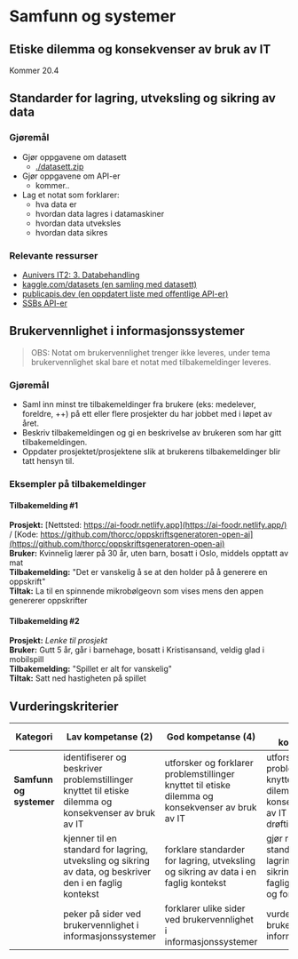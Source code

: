 # Samfunn og systemer


## Etiske dilemma og konsekvenser av bruk av IT

Kommer 20.4

## Standarder for lagring, utveksling og sikring av data

### Gjøremål

- Gjør oppgavene om datasett
  - [./datasett.zip](https://github.com/thorcc/IT2-VGS/blob/master/samfunn-og-systemer/datasett.zip?raw=true)
- Gjør oppgavene om API-er
  - kommer..
- Lag et notat som forklarer:
  - hva data er
  - hvordan data lagres i datamaskiner
  - hvordan data utveksles
  - hvordan data sikres

### Relevante ressurser

- [Aunivers IT2: 3. Databehandling](https://aunivers.no/fagpakker/realfag/informasjonsteknologi-1-2/it-2/3-databehandling)
- [kaggle.com/datasets (en samling med datasett)](https://www.kaggle.com/datasets)
- [publicapis.dev (en oppdatert liste med offentlige API-er)](https://publicapis.dev/)
- [SSBs API-er](https://www.ssb.no/api)

## Brukervennlighet i informasjonssystemer

> OBS: Notat om brukervennlighet trenger ikke leveres, under tema brukervennlighet skal bare et notat med tilbakemeldinger leveres.

### Gjøremål

- Saml inn minst tre tilbakemeldinger fra brukere  (eks: medelever, foreldre, ++) på ett eller flere prosjekter du har jobbet med i løpet av året.
- Beskriv tilbakemeldingen og gi en beskrivelse av brukeren som har gitt tilbakemeldingen.
- Oppdater prosjektet/prosjektene slik at brukerens tilbakemeldinger blir tatt hensyn til.

### Eksempler på tilbakemeldinger

#### Tilbakemelding #1

**Prosjekt:** [Nettsted: https://ai-foodr.netlify.app](https://ai-foodr.netlify.app/) / [Kode: https://github.com/thorcc/oppskriftsgeneratoren-open-ai](https://github.com/thorcc/oppskriftsgeneratoren-open-ai)  
**Bruker:** Kvinnelig lærer på 30 år, uten barn, bosatt i Oslo, middels opptatt av mat  
**Tilbakemelding:** "Det er vanskelig å se at den holder på å generere en oppskrift"  
**Tiltak:** La til en spinnende mikrobølgeovn som vises mens den appen genererer oppskrifter

#### Tilbakemelding #2

**Prosjekt:** *Lenke til prosjekt*  
**Bruker:** Gutt 5 år, går i barnehage, bosatt i Kristisansand, veldig glad i mobilspill   
**Tilbakemelding:** "Spillet er alt for vanskelig"  
**Tiltak:** Satt ned hastigheten på spillet

## Vurderingskriterier

| Kategori                | Lav kompetanse (2)                                                                                        | God kompetanse (4)                                                                                | Utmerket kompetanse (6)                                                                                               |
| ----------------------- | --------------------------------------------------------------------------------------------------------- | ------------------------------------------------------------------------------------------------- | --------------------------------------------------------------------------------------------------------------------- |
| **Samfunn og systemer** | identifiserer og beskriver problemstillinger knyttet til etiske dilemma og konsekvenser av bruk av IT     | utforsker og forklarer problemstillinger knyttet til etiske dilemma og konsekvenser av bruk av IT | utforsker og vurderer problemstillinger knyttet til etiske dilemma og konsekvenser av bruk av IT ved kritisk drøfting |
|                         | kjenner til en standard for lagring, utveksling og sikring av data, og beskriver den i en faglig kontekst | forklare standarder for lagring, utveksling og sikring av data i en faglig kontekst               | gjør rede for standarder for lagring, utveksling og sikring av data med faglige begrunnelser og forklaringer          |
|                         | peker på sider ved brukervennlighet i informasjonssystemer                                                | forklarer ulike sider ved brukervennlighet i informasjonssystemer                                 | vurderer brukervennlighet i informasjonssystemer                                                                      |

